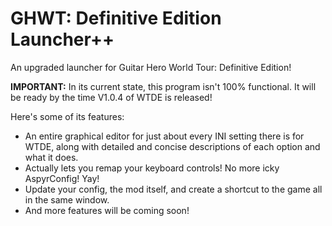 # GHWT: Definitive Edition Launcher++
An upgraded launcher for Guitar Hero World Tour: Definitive Edition!

**IMPORTANT:** In its current state, this program isn't 100% functional. It will be ready by the time V1.0.4 of WTDE is released!

Here's some of its features:
- An entire graphical editor for just about every INI setting there is for WTDE, along with detailed and concise descriptions of each option and what it does.
- Actually lets you remap your keyboard controls! No more icky AspyrConfig! Yay!
- Update your config, the mod itself, and create a shortcut to the game all in the same window.
- And more features will be coming soon!

